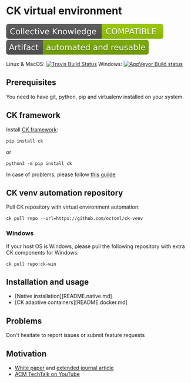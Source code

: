 # CK virtual environment

[![compatibility](https://github.com/ctuning/ck-guide-images/blob/master/ck-compatible.svg)](https://github.com/ctuning/ck)
[![automation](https://github.com/ctuning/ck-guide-images/blob/master/ck-artifact-automated-and-reusable.svg)](https://youtu.be/7zpeIVwICa4)

Linux & MacOS: [![Travis Build Status](https://travis-ci.org/ctuning/ck-autotuning.svg?branch=master)](https://travis-ci.org/ctuning/ck-autotuning)
Windows: [![AppVeyor Build status](https://ci.appveyor.com/api/projects/status/github/ctuning/ck-autotuning?branch=master&svg=true)](https://ci.appveyor.com/project/ens-lg4/ck-autotuning)


## Prerequisites

You need to have git, python, pip and virtualenv installed on your system.

## CK framework

Install [CK framework](https://github.com/ctuning/ck):
```
pip install ck
```
or
```
python3 -m pip install ck
```

In case of problems, please follow [this guilde](https://ck.readthedocs.io/en/latest/src/installation.html)

## CK venv automation repository

Pull CK repository with virtual environment automation:
```
ck pull repo --url=https://github.com/octoml/ck-venv
```

### Windows
If your host OS is Windows, please pull the following repository 
with extra CK components for Windows:
```
ck pull repo:ck-win
```

## Installation and usage

* [Native installation][README.native.md]
* [CK adaptive containers][README.docker.md]

## Problems

Don't hesitate to report issues or submit feature requests

## Motivation

* [White paper](https://arxiv.org/pdf/2006.07161.pdf) and [extended journal article](https://arxiv.org/pdf/2011.01149.pdf)
* [ACM TechTalk on YouTube](https://www.youtube.com/watch?=7zpeIVwICa4)
